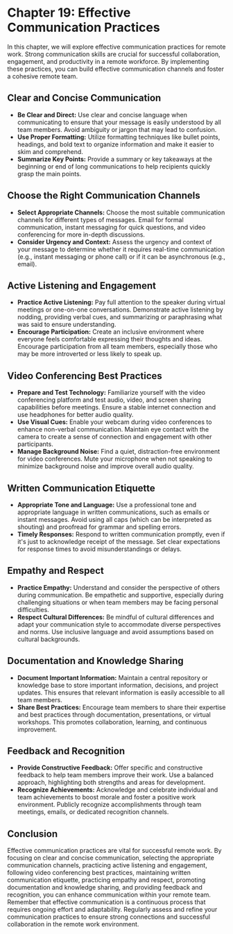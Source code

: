 Chapter 19: Effective Communication Practices
=============================================

In this chapter, we will explore effective communication practices for remote work. Strong communication skills are crucial for successful collaboration, engagement, and productivity in a remote workforce. By implementing these practices, you can build effective communication channels and foster a cohesive remote team.

Clear and Concise Communication
-------------------------------

* **Be Clear and Direct:** Use clear and concise language when communicating to ensure that your message is easily understood by all team members. Avoid ambiguity or jargon that may lead to confusion.
* **Use Proper Formatting:** Utilize formatting techniques like bullet points, headings, and bold text to organize information and make it easier to skim and comprehend.
* **Summarize Key Points:** Provide a summary or key takeaways at the beginning or end of long communications to help recipients quickly grasp the main points.

Choose the Right Communication Channels
---------------------------------------

* **Select Appropriate Channels:** Choose the most suitable communication channels for different types of messages. Email for formal communication, instant messaging for quick questions, and video conferencing for more in-depth discussions.
* **Consider Urgency and Context:** Assess the urgency and context of your message to determine whether it requires real-time communication (e.g., instant messaging or phone call) or if it can be asynchronous (e.g., email).

Active Listening and Engagement
-------------------------------

* **Practice Active Listening:** Pay full attention to the speaker during virtual meetings or one-on-one conversations. Demonstrate active listening by nodding, providing verbal cues, and summarizing or paraphrasing what was said to ensure understanding.
* **Encourage Participation:** Create an inclusive environment where everyone feels comfortable expressing their thoughts and ideas. Encourage participation from all team members, especially those who may be more introverted or less likely to speak up.

Video Conferencing Best Practices
---------------------------------

* **Prepare and Test Technology:** Familiarize yourself with the video conferencing platform and test audio, video, and screen sharing capabilities before meetings. Ensure a stable internet connection and use headphones for better audio quality.
* **Use Visual Cues:** Enable your webcam during video conferences to enhance non-verbal communication. Maintain eye contact with the camera to create a sense of connection and engagement with other participants.
* **Manage Background Noise:** Find a quiet, distraction-free environment for video conferences. Mute your microphone when not speaking to minimize background noise and improve overall audio quality.

Written Communication Etiquette
-------------------------------

* **Appropriate Tone and Language:** Use a professional tone and appropriate language in written communications, such as emails or instant messages. Avoid using all caps (which can be interpreted as shouting) and proofread for grammar and spelling errors.
* **Timely Responses:** Respond to written communication promptly, even if it's just to acknowledge receipt of the message. Set clear expectations for response times to avoid misunderstandings or delays.

Empathy and Respect
-------------------

* **Practice Empathy:** Understand and consider the perspective of others during communication. Be empathetic and supportive, especially during challenging situations or when team members may be facing personal difficulties.
* **Respect Cultural Differences:** Be mindful of cultural differences and adapt your communication style to accommodate diverse perspectives and norms. Use inclusive language and avoid assumptions based on cultural backgrounds.

Documentation and Knowledge Sharing
-----------------------------------

* **Document Important Information:** Maintain a central repository or knowledge base to store important information, decisions, and project updates. This ensures that relevant information is easily accessible to all team members.
* **Share Best Practices:** Encourage team members to share their expertise and best practices through documentation, presentations, or virtual workshops. This promotes collaboration, learning, and continuous improvement.

Feedback and Recognition
------------------------

* **Provide Constructive Feedback:** Offer specific and constructive feedback to help team members improve their work. Use a balanced approach, highlighting both strengths and areas for development.
* **Recognize Achievements:** Acknowledge and celebrate individual and team achievements to boost morale and foster a positive work environment. Publicly recognize accomplishments through team meetings, emails, or dedicated recognition channels.

Conclusion
----------

Effective communication practices are vital for successful remote work. By focusing on clear and concise communication, selecting the appropriate communication channels, practicing active listening and engagement, following video conferencing best practices, maintaining written communication etiquette, practicing empathy and respect, promoting documentation and knowledge sharing, and providing feedback and recognition, you can enhance communication within your remote team. Remember that effective communication is a continuous process that requires ongoing effort and adaptability. Regularly assess and refine your communication practices to ensure strong connections and successful collaboration in the remote work environment.
